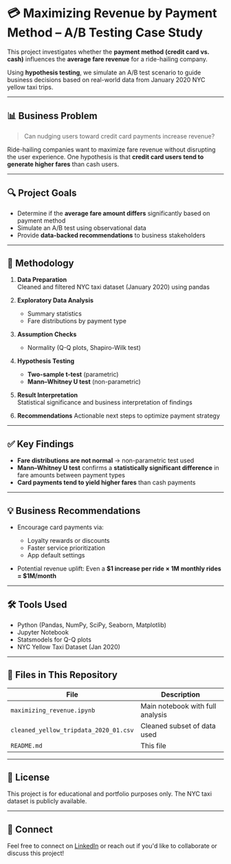 # 💳 Maximizing Revenue by Payment Method – A/B Testing Case Study

This project investigates whether the **payment method (credit card vs. cash)** influences the **average fare revenue** for a ride-hailing company.

Using **hypothesis testing**, we simulate an A/B test scenario to guide business decisions based on real-world data from January 2020 NYC yellow taxi trips.

---

## 📊 Business Problem

> Can nudging users toward credit card payments increase revenue?

Ride-hailing companies want to maximize fare revenue without disrupting the user experience. One hypothesis is that **credit card users tend to generate higher fares** than cash users.

---

## 🔍 Project Goals

- Determine if the **average fare amount differs** significantly based on payment method
- Simulate an A/B test using observational data
- Provide **data-backed recommendations** to business stakeholders

---

## 🧪 Methodology

1. **Data Preparation**  
   Cleaned and filtered NYC taxi dataset (January 2020) using pandas

2. **Exploratory Data Analysis**  
   - Summary statistics
   - Fare distributions by payment type

3. **Assumption Checks**  
   - Normality (Q-Q plots, Shapiro-Wilk test)

4. **Hypothesis Testing**
   - **Two-sample t-test** (parametric)
   - **Mann–Whitney U test** (non-parametric)

5. **Result Interpretation**  
   Statistical significance and business interpretation of findings

6. **Recommendations**
   Actionable next steps to optimize payment strategy

---

## ✅ Key Findings

- **Fare distributions are not normal** → non-parametric test used
- **Mann–Whitney U test** confirms a **statistically significant difference** in fare amounts between payment types
- **Card payments tend to yield higher fares** than cash payments

---

## 💡 Business Recommendations

- Encourage card payments via:
  - Loyalty rewards or discounts
  - Faster service prioritization
  - App default settings

- Potential revenue uplift: Even a **$1 increase per ride × 1M monthly rides = $1M/month**

---

## 🛠️ Tools Used

- Python (Pandas, NumPy, SciPy, Seaborn, Matplotlib)
- Jupyter Notebook
- Statsmodels for Q-Q plots
- NYC Yellow Taxi Dataset (Jan 2020)

---

## 📁 Files in This Repository

| File                             | Description                           |
|----------------------------------|---------------------------------------|
| `maximizing_revenue.ipynb`      | Main notebook with full analysis      |
| `cleaned_yellow_tripdata_2020_01.csv` | Cleaned subset of data used         |
| `README.md`                      | This file                             |

---

## 📎 License

This project is for educational and portfolio purposes only. The NYC taxi dataset is publicly available.

---

## 🤝 Connect

Feel free to connect on [LinkedIn]((https://www.linkedin.com/in/kaushaljavangula/)) or reach out if you'd like to collaborate or discuss this project!
